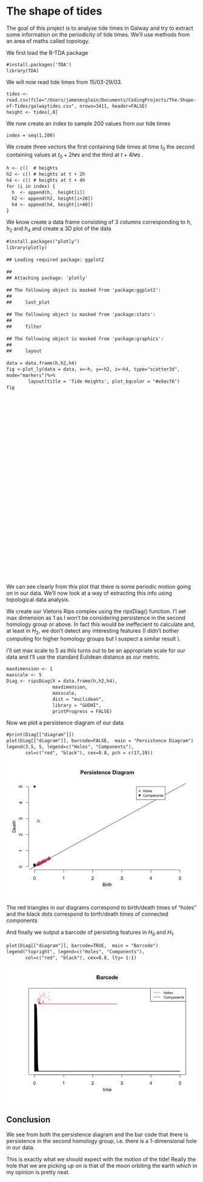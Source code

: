# The shape of tides

The goal of this project is to analyse tide times in Galway and try to
extract some information on the periodicity of tide times. We’ll use
methods from an area of maths called topology.

We first load the R-TDA package

    #install.packages('TDA')
    library(TDA)

We will now read tide times from 15/03-29/03.

    tides <- read.csv(file="/Users/jamesmcgloin/Documents/CodingProjects/The-Shape-of-Tides/galwaytides.csv", nrows=3411, header=FALSE)
    height <- tides[,8]

We now create an index to sample 200 values from our tide times

    index = seq(1,200)

We create three vectors the first containing tide times at time
*t*<sub>0</sub> the second containing values at
*t*<sub>0</sub> + 2*h**r**s* and the third at *t* + 4*h**r**s* .

    h <- c()  # heights
    h2 <- c() # heights at t + 2h
    h4 <- c() # heights at t + 4h
    for (i in index) {
      h  <- append(h,  height[i])
      h2 <- append(h2, height[i+20])
      h4 <- append(h4, height[i+40])
    }

We know create a data frame consisting of 3 columns corresponding to
*h*, *h*<sub>2</sub> and *h*<sub>4</sub> and create a 3*D* plot of the
data

    #install.packages("plotly")
    library(plotly)

    ## Loading required package: ggplot2

    ## 
    ## Attaching package: 'plotly'

    ## The following object is masked from 'package:ggplot2':
    ## 
    ##     last_plot

    ## The following object is masked from 'package:stats':
    ## 
    ##     filter

    ## The following object is masked from 'package:graphics':
    ## 
    ##     layout

    data = data.frame(h,h2,h4)
    fig <-plot_ly(data = data, x=~h, y=~h2, z=~h4, type="scatter3d", mode="markers")%>%
            layout(title = 'Tide Heights', plot_bgcolor = "#e5ecf6")
    fig

<div id="htmlwidget-65a4d12296f37db1cd69" style="width:672px;height:480px;" class="plotly html-widget"></div>
<script type="application/json" data-for="htmlwidget-65a4d12296f37db1cd69">{"x":{"visdat":{"2f5975e34018":["function () ","plotlyVisDat"]},"cur_data":"2f5975e34018","attrs":{"2f5975e34018":{"x":{},"y":{},"z":{},"mode":"markers","alpha_stroke":1,"sizes":[10,100],"spans":[1,20],"type":"scatter3d"}},"layout":{"margin":{"b":40,"l":60,"t":25,"r":10},"title":"Tide Heights","plot_bgcolor":"#e5ecf6","scene":{"xaxis":{"title":"h"},"yaxis":{"title":"h2"},"zaxis":{"title":"h4"}},"hovermode":"closest","showlegend":false},"source":"A","config":{"modeBarButtonsToAdd":["hoverclosest","hovercompare"],"showSendToCloud":false},"data":[{"x":[-0.733,-0.798,-0.877,-0.926,-0.983,-1.046,-1.089,-1.132,-1.18,-1.209,-1.225,-1.288,-1.316,-1.344,-1.371,-1.387,-1.391,-1.397,-1.398,-1.397,-1.373,-1.365,-1.343,-1.31,-1.272,-1.242,-1.233,-1.181,-1.157,-1.147,-1.098,-1.054,-1.045,-0.992,-0.948,-0.919,-0.885,-0.829,-0.776,-0.73,-0.68,-0.624,-0.575,-0.514,-0.452,-0.401,-0.331,-0.268,-0.201,-0.146,-0.079,-0.007,0.048,0.109,0.171,0.237,0.281,0.344,0.408,0.469,0.53,0.58,0.657,0.685,0.737,0.814,0.842,0.911,0.831,0.943,1,1.044,1.067,1.1,1.153,1.171,1.199,1.224,1.26,1.286,1.298,1.348,1.339,1.351,1.365,1.344,1.336,1.315,1.28,1.216,1.165,1.162,1.084,1.017,0.996,0.923,0.857,0.831,0.767,0.673,0.615,0.548,0.494,0.426,0.358,0.316,0.241,0.164,0.104,0.028,-0.042,-0.107,-0.166,-0.234,-0.304,-0.366,-0.43,-0.511,-0.568,-0.639,-0.699,-0.759,-0.814,-0.892,-0.964,-1.022,-1.087,-1.159,-1.236,-1.277,-1.345,-1.419,-1.461,-1.486,-1.545,-1.588,-1.614,-1.638,-1.663,-1.686,-1.708,-1.714,-1.715,-1.724,-1.724,-1.724,-1.723,-1.713,-1.698,-1.66,-1.606,-1.563,-1.538,-1.504,-1.449,-1.423,-1.405,-1.353,-1.293,-1.242,-1.224,-1.153,-1.068,-1.04,-0.979,-0.9,-0.847,-0.788,-0.73,-0.673,-0.602,-0.519,-0.46,-0.38,-0.309,-0.231,-0.151,-0.073,-0.02,0.068,0.147,0.198,0.266,0.319,0.387,0.434,0.496,0.58,0.629,0.72,0.796,0.799,0.883,0.957,1.024,1.066,1.158,1.16,1.229,1.284],"y":[-1.373,-1.365,-1.343,-1.31,-1.272,-1.242,-1.233,-1.181,-1.157,-1.147,-1.098,-1.054,-1.045,-0.992,-0.948,-0.919,-0.885,-0.829,-0.776,-0.73,-0.68,-0.624,-0.575,-0.514,-0.452,-0.401,-0.331,-0.268,-0.201,-0.146,-0.079,-0.007,0.048,0.109,0.171,0.237,0.281,0.344,0.408,0.469,0.53,0.58,0.657,0.685,0.737,0.814,0.842,0.911,0.831,0.943,1,1.044,1.067,1.1,1.153,1.171,1.199,1.224,1.26,1.286,1.298,1.348,1.339,1.351,1.365,1.344,1.336,1.315,1.28,1.216,1.165,1.162,1.084,1.017,0.996,0.923,0.857,0.831,0.767,0.673,0.615,0.548,0.494,0.426,0.358,0.316,0.241,0.164,0.104,0.028,-0.042,-0.107,-0.166,-0.234,-0.304,-0.366,-0.43,-0.511,-0.568,-0.639,-0.699,-0.759,-0.814,-0.892,-0.964,-1.022,-1.087,-1.159,-1.236,-1.277,-1.345,-1.419,-1.461,-1.486,-1.545,-1.588,-1.614,-1.638,-1.663,-1.686,-1.708,-1.714,-1.715,-1.724,-1.724,-1.724,-1.723,-1.713,-1.698,-1.66,-1.606,-1.563,-1.538,-1.504,-1.449,-1.423,-1.405,-1.353,-1.293,-1.242,-1.224,-1.153,-1.068,-1.04,-0.979,-0.9,-0.847,-0.788,-0.73,-0.673,-0.602,-0.519,-0.46,-0.38,-0.309,-0.231,-0.151,-0.073,-0.02,0.068,0.147,0.198,0.266,0.319,0.387,0.434,0.496,0.58,0.629,0.72,0.796,0.799,0.883,0.957,1.024,1.066,1.158,1.16,1.229,1.284,1.293,1.361,1.38,1.411,1.421,1.447,1.439,1.432,1.432,1.429,1.405,1.396,1.345,1.327,1.295,1.257,1.201,1.193,1.159,1.11],"z":[-0.68,-0.624,-0.575,-0.514,-0.452,-0.401,-0.331,-0.268,-0.201,-0.146,-0.079,-0.007,0.048,0.109,0.171,0.237,0.281,0.344,0.408,0.469,0.53,0.58,0.657,0.685,0.737,0.814,0.842,0.911,0.831,0.943,1,1.044,1.067,1.1,1.153,1.171,1.199,1.224,1.26,1.286,1.298,1.348,1.339,1.351,1.365,1.344,1.336,1.315,1.28,1.216,1.165,1.162,1.084,1.017,0.996,0.923,0.857,0.831,0.767,0.673,0.615,0.548,0.494,0.426,0.358,0.316,0.241,0.164,0.104,0.028,-0.042,-0.107,-0.166,-0.234,-0.304,-0.366,-0.43,-0.511,-0.568,-0.639,-0.699,-0.759,-0.814,-0.892,-0.964,-1.022,-1.087,-1.159,-1.236,-1.277,-1.345,-1.419,-1.461,-1.486,-1.545,-1.588,-1.614,-1.638,-1.663,-1.686,-1.708,-1.714,-1.715,-1.724,-1.724,-1.724,-1.723,-1.713,-1.698,-1.66,-1.606,-1.563,-1.538,-1.504,-1.449,-1.423,-1.405,-1.353,-1.293,-1.242,-1.224,-1.153,-1.068,-1.04,-0.979,-0.9,-0.847,-0.788,-0.73,-0.673,-0.602,-0.519,-0.46,-0.38,-0.309,-0.231,-0.151,-0.073,-0.02,0.068,0.147,0.198,0.266,0.319,0.387,0.434,0.496,0.58,0.629,0.72,0.796,0.799,0.883,0.957,1.024,1.066,1.158,1.16,1.229,1.284,1.293,1.361,1.38,1.411,1.421,1.447,1.439,1.432,1.432,1.429,1.405,1.396,1.345,1.327,1.295,1.257,1.201,1.193,1.159,1.11,1.063,1.006,0.963,0.884,0.823,0.763,0.675,0.607,0.53,0.446,0.399,0.324,0.26,0.212,0.124,0.073,-0.005,-0.093,-0.153,-0.216],"mode":"markers","type":"scatter3d","marker":{"color":"rgba(31,119,180,1)","line":{"color":"rgba(31,119,180,1)"}},"error_y":{"color":"rgba(31,119,180,1)"},"error_x":{"color":"rgba(31,119,180,1)"},"line":{"color":"rgba(31,119,180,1)"},"frame":null}],"highlight":{"on":"plotly_click","persistent":false,"dynamic":false,"selectize":false,"opacityDim":0.2,"selected":{"opacity":1},"debounce":0},"shinyEvents":["plotly_hover","plotly_click","plotly_selected","plotly_relayout","plotly_brushed","plotly_brushing","plotly_clickannotation","plotly_doubleclick","plotly_deselect","plotly_afterplot","plotly_sunburstclick"],"base_url":"https://plot.ly"},"evals":[],"jsHooks":[]}</script>

We can see clearly from this plot that there is some periodic motion
going on in our data. We’ll now look at a way of extracting this info
using topological data analysis.

We create our Vietoris Rips complex using the ripsDiag() function. I’l
set max dimension as 1 as I won’t be considering persistence in the
second homology group or above. In fact this would be ineffecient to
calculate and, at least in *H*<sub>2</sub>, we don’t detect any
interesting features (I didn’t bother computing for higher homology
groups but I suspect a similar result ).

I’ll set max scale to 5 as this turns out to be an appropriate scale for
our data and I’ll use the standard Eulidean distance as our metric.

    maxdimension <- 1
    maxscale <- 5
    Diag <- ripsDiag(X = data.frame(h,h2,h4),
                     maxdimension,
                     maxscale,
                     dist = "euclidean",
                     library = "GUDHI",
                     printProgress = FALSE)

Now we plot a persistence diagram of our data

    #print(Diag[["diagram"]])
    plot(Diag[["diagram"]], barcode=FALSE,  main = "Persistence Diagram")
    legend(3.5, 5, legend=c("Holes", "Components"),
           col=c("red", "black"), cex=0.8, pch = c(17,19))

![](ShapeOfTides_files/figure-markdown_strict/unnamed-chunk-8-1.png)

The red triangles in our diagrams correspond to birth/death times of
“holes” and the black dots correspond to birth/death times of connected
components

And finally we output a barcode of persisting features in
*H*<sub>0</sub> and *H*<sub>1</sub>.

    plot(Diag[["diagram"]], barcode=TRUE,  main = "Barcode")
    legend("topright", legend=c("Holes", "Components"),
           col=c("red", "black"), cex=0.8, lty= 1:1)

![](ShapeOfTides_files/figure-markdown_strict/unnamed-chunk-9-1.png)

## Conclusion

We see from both the persistence diagram and the bar code that there is
persistence in the second homology group, i.e. there is a 1-dimensional
hole in our data.

This is exactly what we should expect with the motion of the tide!
Really the hole that we are picking up on is that of the moon orbiting
the earth which in my opinion is pretty neat.
